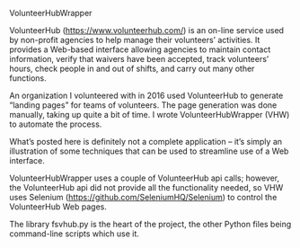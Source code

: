 VolunteerHubWrapper

VolunteerHub (https://www.volunteerhub.com/) is an on-line service used by non-profit agencies to help manage their volunteers’ activities. It provides a Web-based interface allowing agencies to maintain contact information, verify that waivers have been accepted, track volunteers’ hours, check people in and out of shifts, and carry out many other functions.

An organization I volunteered with in 2016 used VolunteerHub to generate “landing pages” for teams of volunteers. The page generation was done manually, taking up quite a bit of time. I wrote VolunteerHubWrapper (VHW) to automate the process.

What’s posted here is definitely not a complete application – it’s simply an illustration of some techniques that can be used to streamline use of a Web interface.

VolunteerHubWrapper uses a couple of VolunteerHub api calls; however, the VolunteerHub api did not provide all the functionality needed, so VHW uses Selenium (https://github.com/SeleniumHQ/Selenium) to control the VolunteerHub Web pages.

The library fsvhub.py is the heart of the project, the other Python files being command-line scripts which use it.
